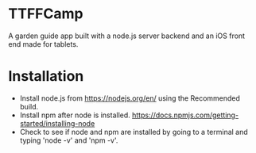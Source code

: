 # TTFFCamp

A garden guide app built with a node.js server backend and an iOS front end made for tablets.


# Installation

- Install node.js from https://nodejs.org/en/ using the Recommended build.
- Install npm after node is installed. https://docs.npmjs.com/getting-started/installing-node
- Check to see if node and npm are installed by going to a terminal and typing 'node -v' and 'npm -v'. 

